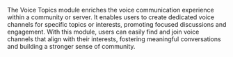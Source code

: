 The Voice Topics module enriches the voice communication experience within a community or server. It enables users to create dedicated voice channels for specific topics or interests, promoting focused discussions and engagement. With this module, users can easily find and join voice channels that align with their interests, fostering meaningful conversations and building a stronger sense of community.